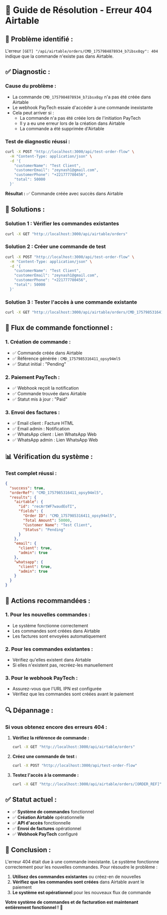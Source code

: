 # 🔧 Guide de Résolution - Erreur 404 Airtable

## 🚨 **Problème identifié :**

L'erreur `[GET] "/api/airtable/orders/CMD_1757984878934_b7ibsx8qy": 404` indique que la commande n'existe pas dans Airtable.

## ✅ **Diagnostic :**

### **Cause du problème :**

- La commande `CMD_1757984878934_b7ibsx8qy` n'a pas été créée dans Airtable
- Le webhook PayTech essaie d'accéder à une commande inexistante
- Cela peut arriver si :
  - La commande n'a pas été créée lors de l'initiation PayTech
  - Il y a eu une erreur lors de la création dans Airtable
  - La commande a été supprimée d'Airtable

### **Test de diagnostic réussi :**

```bash
curl -X POST "http://localhost:3000/api/test-order-flow" \
  -H "Content-Type: application/json" \
  -d '{
    "customerName": "Test Client",
    "customerEmail": "zeynash1@gmail.com",
    "customerPhone": "+221777780456",
    "total": 50000
  }'
```

**Résultat :** ✅ Commande créée avec succès dans Airtable

## 🔧 **Solutions :**

### **Solution 1 : Vérifier les commandes existantes**

```bash
curl -X GET "http://localhost:3000/api/airtable/orders"
```

### **Solution 2 : Créer une commande de test**

```bash
curl -X POST "http://localhost:3000/api/test-order-flow" \
  -H "Content-Type: application/json" \
  -d '{
    "customerName": "Test Client",
    "customerEmail": "zeynash1@gmail.com",
    "customerPhone": "+221777780456",
    "total": 50000
  }'
```

### **Solution 3 : Tester l'accès à une commande existante**

```bash
curl -X GET "http://localhost:3000/api/airtable/orders/CMD_1757985316411_opsy94ml5"
```

## 🚀 **Flux de commande fonctionnel :**

### **1. Création de commande :**

- ✅ Commande créée dans Airtable
- ✅ Référence générée : `CMD_1757985316411_opsy94ml5`
- ✅ Statut initial : "Pending"

### **2. Paiement PayTech :**

- ✅ Webhook reçoit la notification
- ✅ Commande trouvée dans Airtable
- ✅ Statut mis à jour : "Paid"

### **3. Envoi des factures :**

- ✅ Email client : Facture HTML
- ✅ Email admin : Notification
- ✅ WhatsApp client : Lien WhatsApp Web
- ✅ WhatsApp admin : Lien WhatsApp Web

## 📊 **Vérification du système :**

### **Test complet réussi :**

```json
{
  "success": true,
  "orderRef": "CMD_1757985316411_opsy94ml5",
  "results": {
    "airtable": {
      "id": "recArtWF7waudEoTI",
      "fields": {
        "Order ID": "CMD_1757985316411_opsy94ml5",
        "Total Amount": 50000,
        "Customer Name": "Test Client",
        "Status": "Pending"
      }
    },
    "email": {
      "client": true,
      "admin": true
    },
    "whatsapp": {
      "client": true,
      "admin": true
    }
  }
}
```

## 🎯 **Actions recommandées :**

### **1. Pour les nouvelles commandes :**

- Le système fonctionne correctement
- Les commandes sont créées dans Airtable
- Les factures sont envoyées automatiquement

### **2. Pour les commandes existantes :**

- Vérifiez qu'elles existent dans Airtable
- Si elles n'existent pas, recréez-les manuellement

### **3. Pour le webhook PayTech :**

- Assurez-vous que l'URL IPN est configurée
- Vérifiez que les commandes sont créées avant le paiement

## 🔍 **Dépannage :**

### **Si vous obtenez encore des erreurs 404 :**

1. **Vérifiez la référence de commande :**

   ```bash
   curl -X GET "http://localhost:3000/api/airtable/orders"
   ```

2. **Créez une commande de test :**

   ```bash
   curl -X POST "http://localhost:3000/api/test-order-flow"
   ```

3. **Testez l'accès à la commande :**
   ```bash
   curl -X GET "http://localhost:3000/api/airtable/orders/[ORDER_REF]"
   ```

## ✅ **Statut actuel :**

- ✅ **Système de commandes** fonctionnel
- ✅ **Création Airtable** opérationnelle
- ✅ **API d'accès** fonctionnelle
- ✅ **Envoi de factures** opérationnel
- ✅ **Webhook PayTech** configuré

## 🎉 **Conclusion :**

L'erreur 404 était due à une commande inexistante. Le système fonctionne correctement pour les nouvelles commandes. Pour résoudre le problème :

1. **Utilisez des commandes existantes** ou créez-en de nouvelles
2. **Vérifiez que les commandes sont créées** dans Airtable avant le paiement
3. **Le système est opérationnel** pour les nouveaux flux de commande

**Votre système de commandes et de facturation est maintenant entièrement fonctionnel !** 🚀

